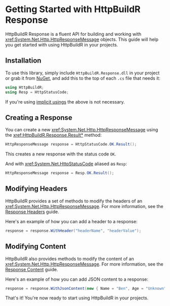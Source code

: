 ﻿# Getting Started with HttpBuildR Response

HttpBuildR Response is a fluent API for building and working
with <xref:System.Net.Http.HttpResponseMessage> objects. This guide will help
you get started with using HttpBuildR in your projects.

## Installation

To use this library, simply include `HttpBuildR.Response.dll` in your project or
grab
it from [NuGet](https://www.nuget.org/packages/HttpBuildR.Response/), and add
this to the top of each `.cs` file that needs it:

```C#
using HttpBuildR;
using Resp = HttpStatusCode;
```

If you're using
[implicit usings](https://learn.microsoft.com/en-gb/dotnet/core/project-sdk/overview#implicit-using-directives)
the above is not necessary.

## Creating a Response

You can create a new <xref:System.Net.Http.HttpResponseMessage> using
the <xref:HttpBuildR.Response.Result*> method:

```csharp
HttpResponseMessage response = HttpStatusCode.OK.Result();
```

This creates a new response with the status code `OK`.

And with <xref:System.Net.HttpStatusCode> aliased as `Resp`:

```csharp
HttpResponseMessage response = Resp.OK.Result();
```

## Modifying Headers

HttpBuildR provides a set of methods to modify the headers of
an <xref:System.Net.Http.HttpResponseMessage>. For more information, see
the [Response Headers](response-headers.md) guide.

Here's an example of how you can add a header to a response:

```csharp
response = response.WithHeader("headerName", "headerValue");
```

## Modifying Content

HttpBuildR also provides methods to modify the content of
an <xref:System.Net.Http.HttpResponseMessage>. For more information, see
the [Response Content](response-content.md) guide.

Here's an example of how you can add JSON content to a response:

```csharp
response = response.WithJsonContent(new { Name = "Ben", Age = "Unknown" });
```

That's it! You're now ready to start using HttpBuildR in your projects.
